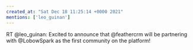 ```yaml
---
created_at: "Sat Dec 18 11:25:14 +0000 2021"
mentions: ['leo_guinan']
---
```


RT @leo_guinan: Excited to announce that @feathercrm will be partnering with @LobowSpark as the first community on the platform!